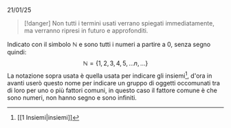 21/01/25

>[!danger] Non tutti i termini usati verrano spiegati immediatamente, ma verranno ripresi in futuro e approfonditi. 

Indicato con il simbolo $\mathbb{N}$ e sono tutti i numeri a partire a $0$, senza segno quindi:
$$\mathbb{N} = \lbrace 1,2,3,4,5,...n,... \rbrace$$La notazione sopra usata è quella usata per indicare gli insiemi[^1], d'ora in avanti userò questo nome per indicare un gruppo di oggetti occomunati tra di loro per uno o più fattori comuni, in questo caso il fattore comune è che sono numeri, non hanno segno e sono infiniti. 


[^1]: [[1 Insiemi|insiemi]] 